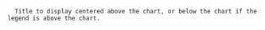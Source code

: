 
      Title to display centered above the chart, or below the chart if the legend is above the chart.
    